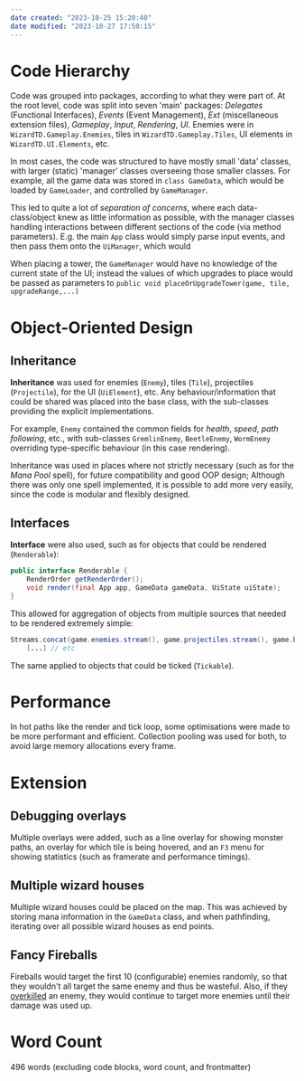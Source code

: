 ```yaml
---
date created: "2023-10-25 15:20:40"
date modified: "2023-10-27 17:50:15"
---
```


# Code Hierarchy

Code was grouped into packages, according to what they were part of. At the root level, code was split into seven 'main' packages: *Delegates* (Functional Interfaces), *Events* (Event Management), *Ext* (miscellaneous extension files), *Gameplay*, *Input*, *Rendering*, *UI*. Enemies were in `WizardTD.Gameplay.Enemies`, tiles in `WizardTD.Gameplay.Tiles`, UI elements in `WizardTD.UI.Elements`, etc.

In most cases, the code was structured to have mostly small 'data' classes, with larger (static) 'manager' classes overseeing those smaller classes. For example, all the game data was stored in `class GameData`, which would be loaded by `GameLoader`, and controlled by `GameManager`.

This led to quite a lot of *separation of concerns*, where each data-class/object knew as little information as possible, with the manager classes handling interactions between different sections of the code (via method parameters). E.g. the main `App` class would simply parse input events, and then pass them onto the `UiManager`, which would

When placing a tower, the `GameManager` would have no knowledge of the current state of the UI; instead the values of which upgrades to place would be passed as parameters to `public void placeOrUpgradeTower(game, tile, upgradeRange,...)`

# Object-Oriented Design

## Inheritance

**Inheritance** was used for enemies (`Enemy`), tiles (`Tile`), projectiles (`Projectile`), for the UI (`UiElement`), etc. Any behaviour/information that could be shared was placed into the base class, with the sub-classes providing the explicit implementations.

For example, `Enemy` contained the common fields for *health*, *speed*, *path following*, etc., with sub-classes `GremlinEnemy`, `BeetleEnemy`, `WormEnemy` overriding type-specific behaviour (in this case rendering).

Inheritance was used in places where not strictly necessary (such as for the *Mana Pool* spell), for future compatibility and good OOP design; Although there was only one spell implemented, it is possible to add more very easily, since the code is modular and flexibly designed.

## Interfaces

**Interface** were also used, such as for objects that could be rendered (`Renderable`):

```java
public interface Renderable {
	RenderOrder getRenderOrder();  
	void render(final App app, GameData gameData, UiState uiState);  
}
```

This allowed for aggregation of objects from multiple sources that needed to be rendered extremely simple:

```java
Streams.concat(game.enemies.stream(), game.projectiles.stream(), game.board.stream(), ui.uiElements.stream())
	[...] // etc
```

The same applied to objects that could be ticked (`Tickable`).

# Performance

In hot paths like the render and tick loop, some optimisations were made to be more performant and efficient. Collection pooling was used for both, to avoid large memory allocations every frame.

# Extension

## Debugging overlays

Multiple overlays were added, such as a line overlay for showing monster paths, an overlay for which tile is being hovered, and an `F3` menu for showing statistics (such as framerate and performance timings).

## Multiple wizard houses

Multiple wizard houses could be placed on the map. This was achieved by storing mana information in the `GameData` class, and when pathfinding, iterating over all possible wizard houses as end points.

## Fancy Fireballs

Fireballs would target the first 10 (configurable) enemies randomly, so that they wouldn't all target the same enemy and thus be wasteful. Also, if they [overkilled](https://en.wikipedia.org/wiki/Overkill_(term)) an enemy, they would continue to target more enemies until their damage was used up.

# Word Count

496 words (excluding code blocks, word count, and frontmatter)
